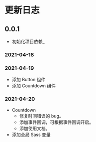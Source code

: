 # 更新日志

## 0.0.1

- 初始化项目依赖_

### 2021-04-18

### 2021-04-19

- 添加 Button 组件
- 添加 Countdown 组件

### 2021-04-20

- Countdown
  - 修复时间错误的 bug。
  - 添加事件回调，可根据事件回调开启。
  - 添加使用文档。
- 添加全局 Sass 变量
